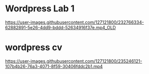 # Wordpress Lab 1

https://user-images.githubusercontent.com/127121800/232766334-62882891-5e26-4dd9-bddd-52634916f37e.mp4_OLD

# wordpress cv

https://user-images.githubusercontent.com/127121800/235246121-107b4b26-76a3-4071-8f59-30406fddc2b1.mp4


